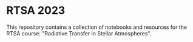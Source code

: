 # RTSA 2023

This repository contains a collection of notebooks and resources for the RTSA course: "Radiative Transfer in Stellar Atmospheres".
